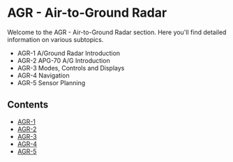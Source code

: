 # AGR - Air-to-Ground Radar

Welcome to the AGR - Air-to-Ground Radar section. Here you'll find detailed information on various subtopics.
- AGR-1 A/Ground Radar Introduction
- AGR-2 APG-70 A/G Introduction
- AGR-3 Modes, Controls and Displays
- AGR-4 Navigation
- AGR-5 Sensor Planning

## Contents

- [AGR-1](agr-1.md)
- [AGR-2](agr-2.md)
- [AGR-3](agr-3.md)
- [AGR-4](agr-4.md)
- [AGR-5](agr-5.md)

